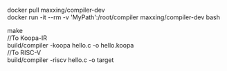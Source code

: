 docker pull maxxing/compiler-dev  
docker run -it --rm -v 'MyPath':/root/compiler maxxing/compiler-dev bash  

make  
//To Koopa-IR  
build/compiler -koopa hello.c -o hello.koopa  
//To RISC-V  
build/compiler -riscv hello.c -o target   
